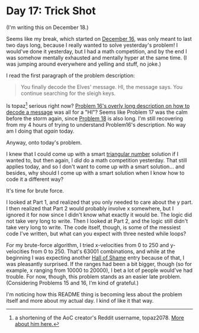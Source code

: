 # Day 17: Trick Shot
(I'm writing this on December 18.)

Seems like my break, which started on [December 16](https://github.com/Daphne-Qin/AdventOfCode2021/tree/main/Problem16#day-16-packet-decoder), was only meant to last two days long, because I really wanted to solve yesterday's problem! I would've done it yesterday, but I had a math competition, and by the end I was somehow mentally exhausted and mentally hyper at the same time. (I was jumping around everywhere and yelling and stuff, no joke.)

I read the first paragraph of the problem description:

> You finally decode the Elves' message. HI, the message says. You continue searching for the sleigh keys.

Is topaz[^1] serious right now? [Problem 16's overly long description on how to decode a message](https://adventofcode.com/2021/day/16) was all for a "HI"? Seems like Problem 17 was the calm before the storm again, since [Problem 18](https://adventofcode.com/2021/day/18) is also long. I'm still recovering from my 4 hours of trying to understand Problem16's description. No way am I doing that *again* today.

Anyway, onto today's problem.

I knew that I could come up with a smart [triangular number](https://en.wikipedia.org/wiki/Triangular_number) solution if I wanted to, but then again, I *did* do a math competition yesterday. That still applies today, and so I don't want to come up with a smart solution... and besides, why should I come up with a smart solution when I know how to code it a different way?

It's time for brute force.

I looked at Part 1, and realized that you only needed to care about the y part. I then realized that Part 2 would probably involve x somewhere, but I ignored it for now since I didn't know what exactly it would be. The logic did not take very long to write. Then I looked at Part 2, and the logic still didn't take very long to write. The code itself, though, is some of the messiest code I've written, but what can you expect with three nested while loops?

For my brute-force algorithm, I tried x-velocities from 0 to 250 and y-velocities from 0 to 250. That's 63001 combinations, and while at the beginning I was expecting another [Hall of Shame](https://github.com/Daphne-Qin/AdventOfCode2021#longest-runtimes-hall-of-shame-fame) entry because of that, I was pleasantly surprised. If the ranges had been a bit bigger, though (so for example, x ranging from 10000 to 20000), I bet a lot of people would've had trouble. For now, though, this problem stands as an easier late problem. (Considering Problems 15 and 16, I'm kind of grateful.)


I'm noticing how this README thing is becoming less about the problem itself and more about my actual day. I kind of like it that way.

[^1]: a shortening of the AoC creator's Reddit username, topaz2078. [More about him here.](https://adventofcode.com/2021/about)

